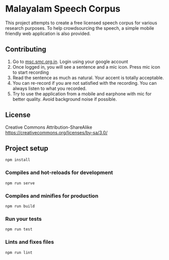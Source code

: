 # Malayalam Speech Corpus

This project attempts to create a free licensed speech corpus for various research purposes. To help crowdsourcing the speech, a simple mobile friendly web application is also provided.

## Contributing

1. Go to [msc.smc.org.in](//msc.smc.org.in). Login using your google account
2. Once logged in, you will see a sentence and a mic icon. Press mic icon to start recording
3. Read the sentence as much as natural. Your accent is totally acceptable.
4. You can re-record if you are not satisfied with the recording. You can always listen to what you recorded.
5. Try to use the application from a mobile and earphone with mic for better quality. Avoid background noise if possible.

## License

Creative Commons Attribution-ShareAlike https://creativecommons.org/licenses/by-sa/3.0/

## Project setup

```lang=bash
npm install
```

### Compiles and hot-reloads for development

```lang=bash
npm run serve
```

### Compiles and minifies for production

```lang=bash
npm run build
```

### Run your tests

```lang=bash
npm run test
```

### Lints and fixes files

```lang=bash
npm run lint
```
